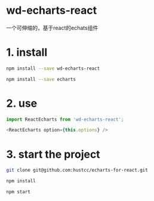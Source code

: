 # wd-echarts-react

一个可伸缩的，基于react的echats组件

# 1. install

```sh
npm install --save wd-echarts-react

npm install --save echarts
```

# 2. use

```js
import ReactEcharts from 'wd-echarts-react';

<ReactEcharts option={this.options} />
```

# 3. start the project

```sh
git clone git@github.com:hustcc/echarts-for-react.git

npm install

npm start
```
